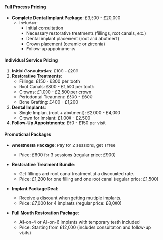 #### Full Process Pricing
- **Complete Dental Implant Package**: £3,500 - £20,000
  - Includes:
    - Initial consultation
    - Necessary restorative treatments (fillings, root canals, etc.)
    - Dental implant placement (root and abutment)
    - Crown placement (ceramic or zirconia)
    - Follow-up appointments

#### Individual Service Pricing
1. **Initial Consultation**: £100 - £200
2. **Restorative Treatments**:
   - Fillings: £150 - £300 per tooth
   - Root Canals: £800 - £1,500 per tooth
   - Crowns: £1,000 - £2,500 per crown
   - Periodontal Treatment: £300 - £600
   - Bone Grafting: £400 - £1,200
3. **Dental Implants**:
   - Single Implant (root + abutment): £2,000 - £4,000
   - Crown for Implant: £1,000 - £2,500
4. **Follow-Up Appointments**: £50 - £150 per visit

#### Promotional Packages
- **Anesthesia Package**: Pay for 2 sessions, get 1 free!
  - Price: £600 for 3 sessions (regular price: £900)
  
- **Restorative Treatment Bundle**: 
  - Get fillings and root canal treatment at a discounted rate.
  - Price: £1,200 for one filling and one root canal (regular price: £1,500)

- **Implant Package Deal**:
  - Receive a discount when getting multiple implants.
  - Price: £7,000 for 4 implants (regular price: £8,000)

- **Full Mouth Restoration Package**:
  - All-on-4 or All-on-6 implants with temporary teeth included.
  - Price: Starting from £12,000 (includes consultation and follow-up visits)